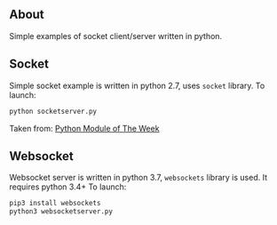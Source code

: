 ## About
Simple examples of socket client/server written in python. 

## Socket
Simple socket example is written in python 2.7, uses `socket` library. 
To launch:
```bash
python socketserver.py
```
Taken from: [Python Module of The Week](https://pymotw.com/2/socket/tcp.html)

## Websocket
Websocket server is written in python 3.7, `websockets` library is used. It requires python 3.4+
To launch:
```bash
pip3 install websockets
python3 websocketserver.py
```

